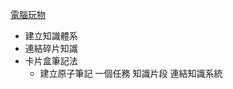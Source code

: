 [電腦玩物](https://www.playpcesor.com/2020/06/obsidian.html)

* 建立知識體系
* 連結碎片知識
* 卡片盒筆記法
	* 建立原子筆記 一個任務 知識片段 連結知識系統

